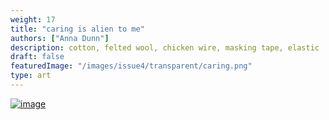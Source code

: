 ```yaml
---
weight: 17
title: "caring is alien to me"
authors: ["Anna Dunn"]
description: cotton, felted wool, chicken wire, masking tape, elastic
draft: false
featuredImage: "/images/issue4/transparent/caring.png"
type: art
---
```


<a href = "/images/issue4/caring.jpg" data-lightbox="17">![image](/images/issue4/caring.jpg#issues)</a>
